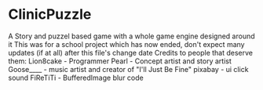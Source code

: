 # ClinicPuzzle
 A Story and puzzel based game with a whole game engine designed around it
 This was for a school project which has now ended, don't expect many updates (if at all) after this file's change date
 Credits to people that deserve them:
 Lion8cake - Programmer
 Pearl - Concept artist and story artist
 Goose____ - music artist and creator of "I'll Just Be Fine"
 pixabay - ui click sound
 FiReTiTi - BufferedImage blur code

 
